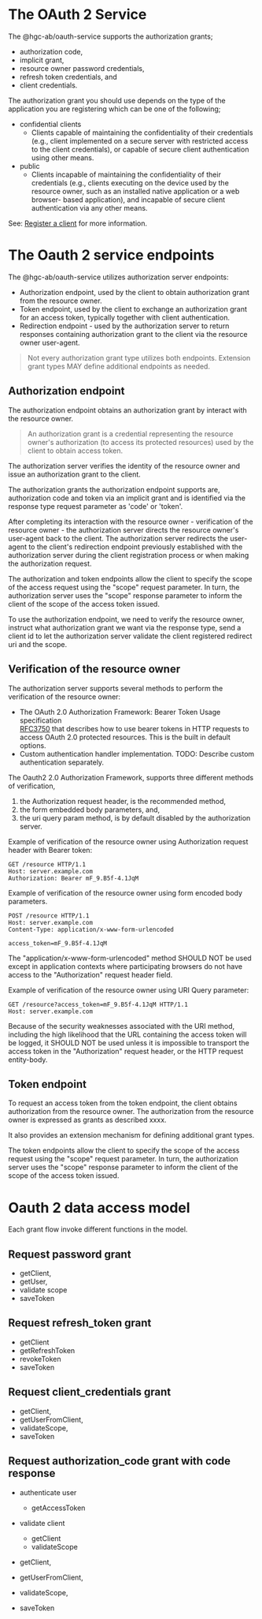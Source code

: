 # The OAuth 2 Service

The @hgc-ab/oauth-service supports the authorization grants;
- authorization code, 
- implicit grant,
- resource owner password credentials,
- refresh token credentials, and
- client credentials.  

The authorization grant you should use depends on the type of the application you are registering 
which can be one of the following;

- confidential clients
  - Clients capable of maintaining the confidentiality of their credentials (e.g., client implemented 
  on a secure server with restricted access to the client credentials), or capable of secure client 
  authentication using other means.
- public
  - Clients incapable of maintaining the confidentiality of their credentials (e.g., clients executing 
  on the device used by the resource owner, such as an installed native application or a web browser-
  based application), and incapable of secure client authentication via any other means.

See: [Register a client]() for more information.

# The Oauth 2 service endpoints

The @hgc-ab/oauth-service utilizes authorization server endpoints:

- Authorization endpoint, used by the client to obtain authorization grant from the resource owner.
- Token endpoint, used by the client to exchange an authorization grant for an access token, typically 
together with client authentication.
- Redirection endpoint - used by the authorization server to return responses containing authorization 
grant to the client via the resource owner user-agent.

>Not every authorization grant type utilizes both endpoints.
>Extension grant types MAY define additional endpoints as needed.


## Authorization endpoint

The authorization endpoint obtains an authorization grant by interact with the resource owner. 

> An authorization grant is a credential representing the resource
owner's authorization (to access its protected resources) used by the
client to obtain access token.

The authorization server verifies the identity of the resource owner and issue an authorization 
grant to the client. 

The authorization grants the authorization endpoint supports are, authorization code and token 
via an implicit grant and is identified via the response type request parameter as 'code' or 'token'.

After completing its interaction with the resource owner - verification of the resource owner - the 
authorization server directs the resource owner's user-agent back to the client. The authorization 
server redirects the user-agent to the client's redirection endpoint previously established with 
the authorization server during the client registration process or when making the authorization 
request.

The authorization and token endpoints allow the client to specify the scope of the access request 
using the "scope" request parameter. In turn, the authorization server uses the "scope" response 
parameter to inform the client of the scope of the access token issued.
   
To use the authorization endpoint, we need to verify the resource owner, instruct what authorization 
grant we want via the response type, send a client id to let the authorization server validate the 
client registered redirect uri and the scope.  

## Verification of the resource owner

The authorization server supports several methods to perform the verification of the resource owner:

- The OAuth 2.0 Authorization Framework: Bearer Token Usage specification  
[RFC3750](https://tools.ietf.org/html/rfc6750) that describes how to use bearer tokens in HTTP requests 
to access OAuth 2.0 protected resources. This is the built in default options.
- Custom authentication handler implementation. TODO: Describe custom authentication separately.

The Oauth2 2.0 Authorization Framework, supports three different methods of verification, 
1. the Authorization request header, is the recommended method, 
2. the form embedded body parameters, and, 
3. the uri query param method, is by default disabled by the authorization server. 

Example of verification of the resource owner using Authorization request header with Bearer token:

    GET /resource HTTP/1.1
    Host: server.example.com
    Authorization: Bearer mF_9.B5f-4.1JqM

Example of verification of the resource owner using form encoded body parameters.

    POST /resource HTTP/1.1
    Host: server.example.com
    Content-Type: application/x-www-form-urlencoded
 
    access_token=mF_9.B5f-4.1JqM

The "application/x-www-form-urlencoded" method SHOULD NOT be used except in application contexts 
where participating browsers do not have access to the "Authorization" request header field.

Example of verification of the resource owner using URI Query parameter:

    GET /resource?access_token=mF_9.B5f-4.1JqM HTTP/1.1
    Host: server.example.com

Because of the security weaknesses associated with the URI method, including the high likelihood that 
the URL containing the access token will be logged, it SHOULD NOT be used unless it is impossible to 
transport the access token in the "Authorization" request header, or the HTTP request entity-body.

## Token endpoint

To request an access token from the token endpoint, the client obtains authorization from the resource owner. 
The authorization from the resource owner is expressed as grants as described xxxx. 

It also provides an extension mechanism for defining additional grant types.

The token endpoints allow the client to specify the scope of the access request using the "scope" 
request parameter. In turn, the authorization server uses the "scope" response parameter to inform 
the client of the scope of the access token issued.


# Oauth 2 data access model
Each grant flow invoke different functions in the model.

## Request password grant
- getClient,
- getUser,
- validate scope
- saveToken

## Request refresh_token grant
- getClient
- getRefreshToken
- revokeToken
- saveToken

## Request client_credentials grant
- getClient,
- getUserFromClient,
- validateScope,
- saveToken

## Request authorization_code grant with code response
- authenticate user
  - getAccessToken
- validate client
  - getClient
  - validateScope
  
- getClient,
- getUserFromClient,
- validateScope,
- saveToken
